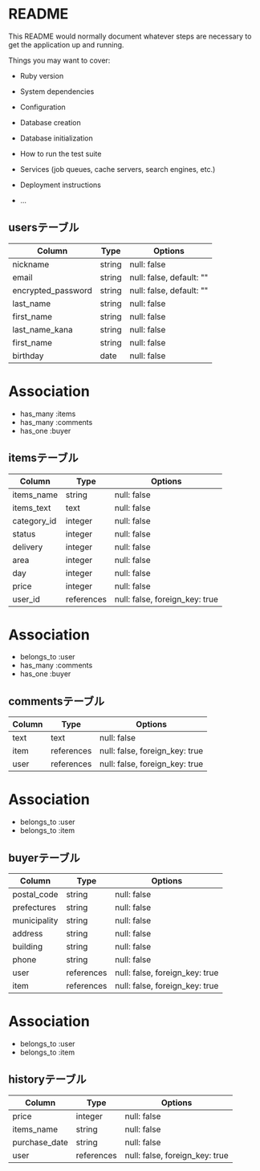 # README

This README would normally document whatever steps are necessary to get the
application up and running.

Things you may want to cover:

* Ruby version

* System dependencies

* Configuration

* Database creation

* Database initialization

* How to run the test suite

* Services (job queues, cache servers, search engines, etc.)

* Deployment instructions

* ...

## usersテーブル

|  Column             |  Type    |  Options                   |
| ------------------- | -------- | -------------------------- |
|  nickname           |  string  |  null: false               |
|  email              |  string  |  null: false, default: ""  |
|  encrypted_password |  string  |  null: false, default: ""  |
|  last_name          |  string  |  null: false               |
|  first_name         |  string  |  null: false               |
|  last_name_kana     |  string  |  null: false               |
|  first_name         |  string  |  null: false               |
|  birthday           |  date    |  null: false               |

#  Association
- has_many :items
- has_many :comments
- has_one :buyer

## itemsテーブル

|  Column         |  Type        |  Options                        |
| --------------- | ------------ | ------------------------------- |
|  items_name     |  string      |  null: false                    |
|  items_text     |  text        |  null: false                    |
|  category_id    |  integer     |  null: false                    |
|  status         |  integer     |  null: false                    |
|  delivery       |  integer     |  null: false                    |
|  area           |  integer     |  null: false                    |
|  day            |  integer     |  null: false                    |
|  price          |  integer     |  null: false                    |
|  user_id        |  references  |  null: false, foreign_key: true |

# Association
- belongs_to :user
- has_many :comments
- has_one :buyer

## commentsテーブル

|  Column         |  Type        |  Options                        |
| --------------- | ------------ | ------------------------------- |
|  text           |  text        |  null: false                    |
|  item           |  references  |  null: false, foreign_key: true |
|  user           |  references  |  null: false, foreign_key: true |

# Association
- belongs_to :user
- belongs_to :item

## buyerテーブル

|  Column         |  Type        |  Options                        |
| --------------- | ------------ | ------------------------------- |
|  postal_code    |  string      |  null: false                    |
|  prefectures    |  string      |  null: false                    |
|  municipality   |  string      |  null: false                    |
|  address        |  string      |  null: false                    |
|  building       |  string      |  null: false                    |
|  phone          |  string      |  null: false                    |
|  user           |  references  |  null: false, foreign_key: true |
|  item           |  references  |  null: false, foreign_key: true |

# Association

- belongs_to :user
- belongs_to :item

## historyテーブル

|  Column         |  Type        |  Options                        |
| --------------- | ------------ | ------------------------------- |
|  price          |  integer     |  null: false                    |
|  items_name     |  string      |  null: false                    |
|  purchase_date  |  string      |  null: false                    |
|  user           |  references  |  null: false, foreign_key: true |